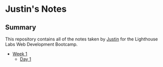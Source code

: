# Justin's Notes

## Summary

This repository contains all of the notes taken by [Justin](https://github.com/jkawaja) for the Lighthouse Labs Web Development Bootcamp.

* [Week 1](/Week_1/)
  * [Day 1](/Week_1/Day_1/)